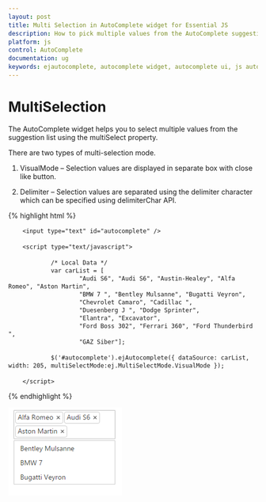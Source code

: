 ```yaml
---
layout: post
title: Multi Selection in AutoComplete widget for Essential JS
description: How to pick multiple values from the AutoComplete suggestion items.
platform: js
control: AutoComplete
documentation: ug
keywords: ejautocomplete, autocomplete widget, autocomplete ui, js autocomplete, jquery autocomplete, web autocomplete, ej autocomplete, essential javascript autocomplete,
---
```


# MultiSelection

The AutoComplete widget helps you to select multiple values from the suggestion list using the multiSelect property.

There are two types of multi-selection mode.

1. VisualMode – Selection values are displayed in separate box with close like button.

2. Delimiter – Selection values are separated using the delimiter character which can be specified using delimiterChar API. 

{% highlight html %}

        
        <input type="text" id="autocomplete" />
        
        <script type="text/javascript">
        
                /* Local Data */
                var carList = [
                        "Audi S6", "Audi S6", "Austin-Healey", "Alfa Romeo", "Aston Martin",
                        "BMW 7 ", "Bentley Mulsanne", "Bugatti Veyron",
                        "Chevrolet Camaro", "Cadillac ",
                        "Duesenberg J ", "Dodge Sprinter",
                        "Elantra", "Excavator",
                        "Ford Boss 302", "Ferrari 360", "Ford Thunderbird ",
                        "GAZ Siber"];
        
                $('#autocomplete').ejAutocomplete({ dataSource: carList, width: 205, multiSelectMode:ej.MultiSelectMode.VisualMode });
        
        </script>
        


{% endhighlight %}



![AutoComplete-Multiselection](multiselection_images\multiselection_img1.png)

